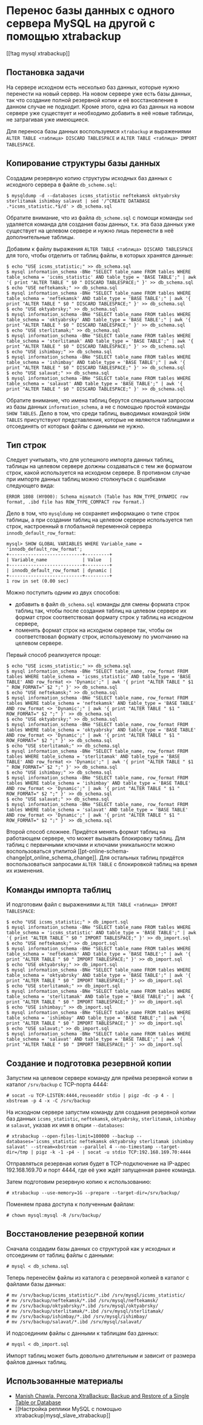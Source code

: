 Перенос базы данных с одного сервера MySQL на другой с помощью xtrabackup
=========================================================================

[[!tag mysql xtrabackup]]

Постановка задачи
-----------------

На сервере исходном есть несколько баз данных, которые нужно перенести на новый сервер. На новом сервере уже есть базы данных, так что создание полной резервной копии и её восстановление в данном случае не подходит. Кроме этого, одна из баз данных на новом сервере уже существует и необходимо добавить в неё новые таблицы, не затрагивая уже имеющиеся.

Для переноса базы данных воспользуемся `xtrabackup` и выражениями `ALTER TABLE <таблица> DISCARD TABLESPACE` и `ALTER TABLE <таблица> IMPORT TABLESPACE`.

Копирование структуры базы данных
---------------------------------

Создадим резервную копию структуры исходных баз данных с исходного сервера в файле `db_scheme.sql`:

    $ mysqldump -d --databases icsms_statistic neftekamsk oktyabrsky sterlitamak ishimbay salavat | sed '/^CREATE DATABASE .*icsms_statistic.*$/d' > db_schema.sql

Обратите внимание, что из файла `db_scheme.sql` с помощи команды `sed` удаляется команда для создания базы данных, т.к. эта база данных уже существует на целевом сервере и нужно лишь перенести в неё дополнительные таблицы.

Добавим к файлу выражения `ALTER TABLE <таблица> DISCARD TABLESPACE` для того, чтобы отделить от таблиц файлы, в которых хранятся данные:

    $ echo "USE icsms_statistic;" >> db_schema.sql
    $ mysql information_schema -BNe "SELECT table_name FROM tables WHERE table_schema = 'icsms_statistic' AND table_type = 'BASE TABLE';" | awk '{ print "ALTER TABLE " $0 " DISCARD TABLESPACE;" }' >> db_schema.sql
    $ echo "USE neftekamsk;" >> db_schema.sql
    $ mysql information_schema -BNe "SELECT table_name FROM tables WHERE table_schema = 'neftekamsk' AND table_type = 'BASE TABLE';" | awk '{ print "ALTER TABLE " $0 " DISCARD TABLESPACE;" }' >> db_schema.sql
    $ echo "USE oktyabrsky;" >> db_schema.sql
    $ mysql information_schema -BNe "SELECT table_name FROM tables WHERE table_schema = 'oktyabrsky' AND table_type = 'BASE TABLE';" | awk '{ print "ALTER TABLE " $0 " DISCARD TABLESPACE;" }' >> db_schema.sql
    $ echo "USE sterlitamak;" >> db_schema.sql
    $ mysql information_schema -BNe "SELECT table_name FROM tables WHERE table_schema = 'sterlitamak' AND table_type = 'BASE TABLE';" | awk '{ print "ALTER TABLE " $0 " DISCARD TABLESPACE;" }' >> db_schema.sql
    $ echo "USE ishimbay;" >> db_schema.sql
    $ mysql information_schema -BNe "SELECT table_name FROM tables WHERE table_schema = 'ishimbay' AND table_type = 'BASE TABLE';" | awk '{ print "ALTER TABLE " $0 " DISCARD TABLESPACE;" }' >> db_schema.sql
    $ echo "USE salavat;" >> db_schema.sql
    $ mysql information_schema -BNe "SELECT table_name FROM tables WHERE table_schema = 'salavat' AND table_type = 'BASE TABLE';" | awk '{ print "ALTER TABLE " $0 " DISCARD TABLESPACE;" }' >> db_schema.sql

Обратите внимание, что имена таблиц берутся специальным запросом из базы данных `information_schema`, а не с помощью простой команды `SHOW TABLES`. Дело в том, что среди таблиц, выводимых командой `SHOW TABLES` присутствуют представления, которые не являются таблицами и отсоединять от которых файлы с данными не нужно.

Тип строк
---------

Следует учитывать, что для успешного импорта данных таблиц, таблицы на целевом сервере должны создаваться с тем же форматом строк, какой используется на исходном сервере. В противном случае при импорте данных таблиц можно столкнуться с ошибками следующего вида:

    ERROR 1808 (HY000): Schema mismatch (Table has ROW_TYPE_DYNAMIC row format, .ibd file has ROW_TYPE_COMPACT row format.)

Дело в том, что `mysqldump` не сохраняет информацию о типе строк таблицы, а при создании таблиц на целевом сервере используется тип строк, настроенный в глобальной переменной сервера `innodb_default_row_format`:

    mysql> SHOW GLOBAL VARIABLES WHERE Variable_name = 'innodb_default_row_format';
    +---------------------------+---------+
    | Variable_name             | Value   |
    +---------------------------+---------+
    | innodb_default_row_format | dynamic |
    +---------------------------+---------+
    1 row in set (0.00 sec)

Можно поступить одним из двух способов:

* добавить в файл `db_schema.sql` команды для смены формата строк таблиц так, чтобы после создания таблиц на целевом сервере их формат строк соответствовал формату строк у таблиц на исходном сервере,
* поменять формат строк на исходном сервере так, чтобы он соответствовал формату строк, используемому по умолчанию на целевом сервере.

Первый способ реализуется проще:

    $ echo "USE icsms_statistic;" >> db_schema.sql
    $ mysql information_schema -BNe "SELECT table_name, row_format FROM tables WHERE table_schema = 'icsms_statistic' AND table_type = 'BASE TABLE' AND row_format <> 'Dynamic';" | awk '{ print "ALTER TABLE " $1 " ROW_FORMAT=" $2 ";" }' >> db_schema.sql
    $ echo "USE neftekamsk;" >> db_schema.sql
    $ mysql information_schema -BNe "SELECT table_name, row_format FROM tables WHERE table_schema = 'neftekamsk' AND table_type = 'BASE TABLE' AND row_format <> 'Dynamic';" | awk '{ print "ALTER TABLE " $1 " ROW_FORMAT=" $2 ";" }' >> db_schema.sql
    $ echo "USE oktyabrsky;" >> db_schema.sql
    $ mysql information_schema -BNe "SELECT table_name, row_format FROM tables WHERE table_schema = 'oktyabrsky' AND table_type = 'BASE TABLE' AND row_format <> 'Dynamic';" | awk '{ print "ALTER TABLE " $1 " ROW_FORMAT=" $2 ";" }' >> db_schema.sql
    $ echo "USE sterlitamak;" >> db_schema.sql
    $ mysql information_schema -BNe "SELECT table_name, row_format FROM tables WHERE table_schema = 'sterlitamak' AND table_type = 'BASE TABLE' AND row_format <> 'Dynamic';" | awk '{ print "ALTER TABLE " $1 " ROW_FORMAT=" $2 ";" }' >> db_schema.sql
    $ echo "USE ishimbay;" >> db_schema.sql
    $ mysql information_schema -BNe "SELECT table_name, row_format FROM tables WHERE table_schema = 'ishimbay' AND table_type = 'BASE TABLE' AND row_format <> 'Dynamic';" | awk '{ print "ALTER TABLE " $1 " ROW_FORMAT=" $2 ";" }' >> db_schema.sql
    $ echo "USE salavat;" >> db_schema.sql
    $ mysql information_schema -BNe "SELECT table_name, row_format FROM tables WHERE table_schema = 'salavat' AND table_type = 'BASE TABLE' AND row_format <> 'Dynamic';" | awk '{ print "ALTER TABLE " $1 " ROW_FORMAT=" $2 ";" }' >> db_schema.sql

Второй способ сложнее. Придётся менять формат таблиц на работающем сервере, что может вызывать блокировку таблиц. Для таблиц с первичными ключами и ключами уникальности можно воспользоваться утилитой [[pt-online-schema-change|pt_online_schema_change]]. Для остальных таблиц придётся воспользоваться запросами `ALTER TABLE` с блокировкой таблиц на время их изменения.

Команды импорта таблиц
----------------------

И подготовим файл с выражениями `ALTER TABLE <таблица> IMPORT TABLESPACE`:

    $ echo "USE icsms_statistic;" > db_import.sql
    $ mysql information_schema -BNe "SELECT table_name FROM tables WHERE table_schema = 'icsms_statistic' AND table_type = 'BASE TABLE';" | awk '{ print "ALTER TABLE " $0 " IMPORT TABLESPACE;" }' >> db_import.sql
    $ echo "USE neftekamsk;" >> db_import.sql
    $ mysql information_schema -BNe "SELECT table_name FROM tables WHERE table_schema = 'neftekamsk' AND table_type = 'BASE TABLE';" | awk '{ print "ALTER TABLE " $0 " IMPORT TABLESPACE;" }' >> db_import.sql
    $ echo "USE oktyabrsky;" >> db_import.sql
    $ mysql information_schema -BNe "SELECT table_name FROM tables WHERE table_schema = 'oktyabrsky' AND table_type = 'BASE TABLE';" | awk '{ print "ALTER TABLE " $0 " IMPORT TABLESPACE;" }' >> db_import.sql
    $ echo "USE sterlitamak;" >> db_import.sql
    $ mysql information_schema -BNe "SELECT table_name FROM tables WHERE table_schema = 'sterlitamak' AND table_type = 'BASE TABLE';" | awk '{ print "ALTER TABLE " $0 " IMPORT TABLESPACE;" }' >> db_import.sql
    $ echo "USE ishimbay;" >> db_import.sql
    $ mysql information_schema -BNe "SELECT table_name FROM tables WHERE table_schema = 'ishimbay' AND table_type = 'BASE TABLE';" | awk '{ print "ALTER TABLE " $0 " IMPORT TABLESPACE;" }' >> db_import.sql
    $ echo "USE salavat;" >> db_import.sql
    $ mysql information_schema -BNe "SELECT table_name FROM tables WHERE table_schema = 'salavat' AND table_type = 'BASE TABLE';" | awk '{ print "ALTER TABLE " $0 " IMPORT TABLESPACE;" }' >> db_import.sql

Создание и подготовка резервной копии
-------------------------------------

Запустим на целевом сервере команду для приёма резервной копии в каталог `/srv/backup` с TCP-порта 4444:

    # socat -u TCP-LISTEN:4444,reuseaddr stdio | pigz -dc -p 4 - | xbstream -p 4 -x -C /srv/backup

На исходном сервере запустим команду для создания резервной копии баз данных `icsms_statistic`, `neftekamsk`, `oktyabrsky`, `sterlitamak`, `ishimbay` и `salavat`, указав их имя в опции `--databases`:

    # xtrabackup --open-files-limit=100000 --backup --databases='icsms_statistic neftekamsk oktyabrsky sterlitamak ishimbay salavat' --stream=xbstream --parallel 4 --no-timestamp --target-dir=/tmp | pigz -k -1 -p4 - | socat -u stdio TCP:192.168.169.70:4444

Отправляться резервная копия будет в TCP-подключение на IP-адрес 192.168.169.70 и порт 4444, где её уже ждёт запущенная ранее команда.

Затем подготовим резервную копию к использованию:

    # xtrabackup --use-memory=1G --prepare --target-dir=/srv/backup/

Поменяем права доступа к полученным файлам:

    # chown mysql:mysql -R /srv/backup/

Восстановление резервной копии
------------------------------

Сначала создадим базы данных со структурой как у исходных и отсоединим от таблиц файлы с данными:

    # mysql < db_schema.sql

Теперь перенесём файлы из каталога с резервной копией в каталог с файлами базы данных:

    # mv /srv/backup/icsms_statistic/*.ibd /srv/mysql/icsms_statistic/
    # mv /srv/backup/neftekamsk/*.ibd /srv/mysql/neftekamsk/
    # mv /srv/backup/oktyabrsky/*.ibd /srv/mysql/oktyabrsky/
    # mv /srv/backup/sterlitamak/*.ibd /srv/mysql/sterlitamak/
    # mv /srv/backup/ishimbay/*.ibd /srv/mysql/ishimbay/
    # mv /srv/backup/salavat/*.ibd /srv/mysql/salavat/

И подсоединим файлы с данными к таблицам баз данных:

    # myqsl < db_import.sql

Импорт таблиц может быть довольно длительным и зависит от размера файлов данных таблиц.

Использованные материалы
------------------------

* [Manish Chawla. Percona XtraBackup: Backup and Restore of a Single Table or Database](https://www.percona.com/blog/2020/04/10/percona-xtrabackup-backup-and-restore-of-a-single-table-or-database/)
* [[Настройка реплики MySQL с помощью xtrabackup|mysql_slave_xtrabackup]]

